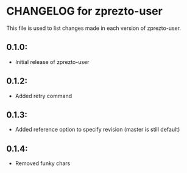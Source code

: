 # CHANGELOG for zprezto-user

This file is used to list changes made in each version of zprezto-user.

## 0.1.0:

* Initial release of zprezto-user

## 0.1.2:

* Added retry command

## 0.1.3:

* Added reference option to specify revision (master is still default)

## 0.1.4:

* Removed funky chars
